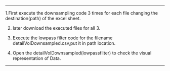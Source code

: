 ******************************************

1.First execute the downsampling code 3 times for each file changing the destination(path) of the excel sheet.

2. later download the executed files for all 3.

3. Execute the lowpass filter code for the filename detailVolDownsampled.csv,put it in path location.

4. Open the detailVolDownsampled(lowpassfilter) to check the visual representation of Data.

*************************************************